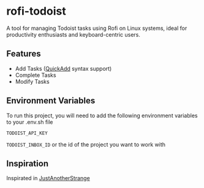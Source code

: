 
# rofi-todoist

A tool for managing Todoist tasks using Rofi on Linux systems, ideal for productivity enthusiasts and keyboard-centric users.

## Features

- Add Tasks ([QuickAdd](https://todoist.com/es/help/articles/task-quick-add-va4Lhpzz) syntax support)
- Complete Tasks
- Modify Tasks

## Environment Variables

To run this project, you will need to add the following environment variables to your .env.sh file

`TODOIST_API_KEY`

`TODOIST_INBOX_ID` or the id of the project you want to work with

## Inspiration

Inspirated in [JustAnotherStrange](https://github.com/JustAnotherStrange/rofi-todoist)
